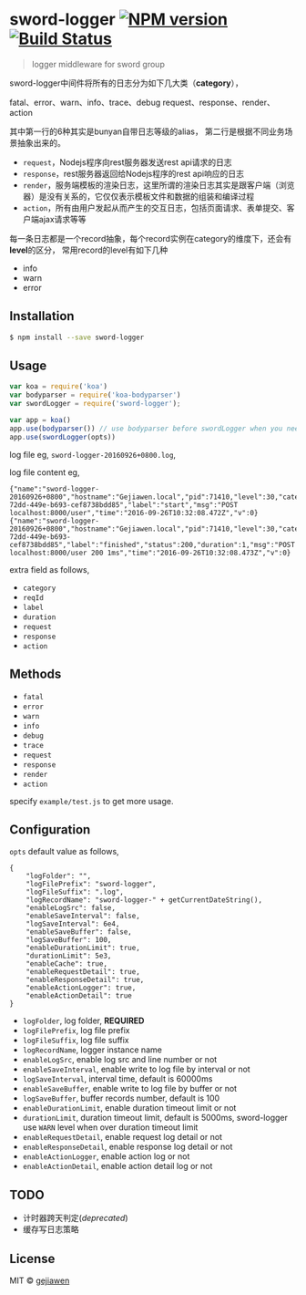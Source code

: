 # sword-logger [![NPM version](https://badge.fury.io/js/sword-logger.svg)](https://npmjs.org/package/sword-logger) [![Build Status](https://travis-ci.org/gejiawen/sword-logger.svg?branch=master)](https://travis-ci.org/gejiawen/sword-logger)

> logger middleware for sword group

sword-logger中间件将所有的日志分为如下几大类（**category**），

fatal、error、warn、info、trace、debug
request、response、render、action

其中第一行的6种其实是bunyan自带日志等级的alias，
第二行是根据不同业务场景抽象出来的。

- `request`，Nodejs程序向rest服务器发送rest api请求的日志
- `response`，rest服务器返回给Nodejs程序的rest api响应的日志
- `render`，服务端模板的渲染日志，这里所谓的渲染日志其实是跟客户端（浏览器）是没有关系的，它仅仅表示模板文件和数据的组装和编译过程
- `action`，所有由用户发起从而产生的交互日志，包括页面请求、表单提交、客户端ajax请求等等

每一条日志都是一个record抽象，每个record实例在category的维度下，还会有**level**的区分，
常用record的level有如下几种

- info
- warn
- error

## Installation

```sh
$ npm install --save sword-logger
```

## Usage

```js
var koa = require('koa')
var bodyparser = require('koa-bodyparser')
var swordLogger = require('sword-logger');

var app = koa()
app.use(bodyparser()) // use bodyparser before swordLogger when you need enableActionLogger
app.use(swordLogger(opts))
```

log file eg, `sword-logger-20160926+0800.log`,

log file content eg,

```
{"name":"sword-logger-20160926+0800","hostname":"Gejiawen.local","pid":71410,"level":30,"category":"template","req_id":"06b0bb2e-72dd-449e-b693-cef8738bdd85","label":"start","msg":"POST localhost:8000/user","time":"2016-09-26T10:32:08.472Z","v":0}
{"name":"sword-logger-20160926+0800","hostname":"Gejiawen.local","pid":71410,"level":30,"category":"template","req_id":"06b0bb2e-72dd-449e-b693-cef8738bdd85","label":"finished","status":200,"duration":1,"msg":"POST localhost:8000/user 200 1ms","time":"2016-09-26T10:32:08.473Z","v":0}
```

extra field as follows,

- `category`
- `reqId`
- `label`
- `duration`
- `request`
- `response`
- `action`

## Methods

- `fatal`
- `error`
- `warn`
- `info`
- `debug`
- `trace`
- `request`
- `response`
- `render`
- `action`

specify `example/test.js` to get more usage.

## Configuration

`opts` default value as follows,

```
{
    "logFolder": "",
    "logFilePrefix": "sword-logger",
    "logFileSuffix": ".log",
    "logRecordName": "sword-logger-" + getCurrentDateString(),
    "enableLogSrc": false,
    "enableSaveInterval": false,
    "logSaveInterval": 6e4,
    "enableSaveBuffer": false,
    "logSaveBuffer": 100,
    "enableDurationLimit": true,
    "durationLimit": 5e3,
    "enableCache": true,
    "enableRequestDetail": true,
    "enableResponseDetail": true,
    "enableActionLogger": true,
    "enableActionDetail": true
}
```

- `logFolder`, log folder, **REQUIRED**
- `logFilePrefix`, log file prefix
- `logFileSuffix`, log file suffix
- `logRecordName`, logger instance name
- `enableLogSrc`, enable log src and line number or not
- `enableSaveInterval`, enable write to log file by interval or not
- `logSaveInterval`, interval time, default is 60000ms
- `enableSaveBuffer`, enable write to log file by buffer or not
- `logSaveBuffer`, buffer records number, default is 100
- `enableDurationLimit`, enable duration timeout limit or not
- `durationLimit`, duration timeout limit, default is 5000ms, sword-logger use `WARN` level when over duration timeout limit 
- `enableRequestDetail`, enable request log detail or not
- `enableResponseDetail`, enable response log detail or not
- `enableActionLogger`, enable action log or not
- `enableActionDetail`, enable action detail log or not


## TODO

- 计时器跨天判定(*deprecated*)
- 缓存写日志策略

## License

MIT © [gejiawen](http://blog.gejiawen.com)
